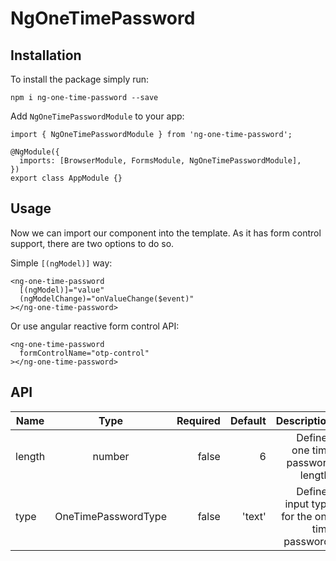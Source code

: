# NgOneTimePassword

## Installation

To install the package simply run:

```
npm i ng-one-time-password --save
```

Add `NgOneTimePasswordModule` to your app:

```
import { NgOneTimePasswordModule } from 'ng-one-time-password';

@NgModule({
  imports: [BrowserModule, FormsModule, NgOneTimePasswordModule],
})
export class AppModule {}
```

## Usage

Now we can import our component into the template. As it has form control support, there are two options to do so.

Simple `[(ngModel)]` way:

```
<ng-one-time-password
  [(ngModel)]="value"
  (ngModelChange)="onValueChange($event)"
></ng-one-time-password>
```

Or use angular reactive form control API:

```
<ng-one-time-password
  formControlName="otp-control"
></ng-one-time-password>
```

## API

| Name   |        Type         | Required | Default |                                   Description |
| ------ | :-----------------: | -------: | ------: | --------------------------------------------: |
| length |       number        |    false |       6 |             Defines one time password length. |
| type   | OneTimePasswordType |    false |  'text' | Defines input type for the one time password. |
